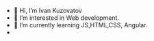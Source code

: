 - 👋 Hi, I’m Ivan Kuzovatov
- 👀 I’m interested in Web development.
- 🌱 I’m currently learning JS,HTML,CSS, Angular.
- 
<!---
CyberProger/CyberProger is a ✨ special ✨ repository because its `README.md` (this file) appears on your GitHub profile.
You can click the Preview link to take a look at your changes.
--->
